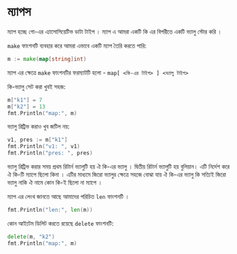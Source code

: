 # ম্যাপস
ম্যাপ হচ্ছে গো-এর এ্যাসোসিয়েটিভ ডাটা টাইপ । ম্যাপ এ আমরা একটি কি এর বিপরীতে একটি ভ্যালু স্টোর করি । 

`make` ফাংশনটি ব্যবহার করে আমরা এভাবে একটি ম্যাপ তৈরি করতে পারি:

```go
m := make(map[string]int)
```

ম্যাপ এর ক্ষেত্রে `make` ফাংশনটির ফরম্যাটটি হলো - `map[ <কি-এর টাইপ> ] <ভ্যালু টাইপ>`

কি-ভ্যালু সেট করা খুবই সহজ: 

```go
m["k1"] = 7
m["k2"] = 13
fmt.Println("map:", m)
```

ভ্যালু রিট্রিভ করাও খুব জটিল নয়:

```go
v1, pres := m["k1"]
fmt.Println("v1: ", v1)
fmt.Println("pres: ", pres)
```
ভ্যালু রিট্রিভ করার সময় প্রথম রিটার্ন ভ্যালুটি হয় ঐ কি-এর ভ্যালু । দ্বিতীয় রিটার্ন ভ্যালুটি হয় বুলিয়ান। এটি নির্দেশ করে ঐ কি-টি ম্যাপে ছিলো কিনা । এটির মাধ্যমে জিরো ভ্যালুর ক্ষেত্রে সহজে বোঝা যায় ঐ কি-এর ভ্যালু কি সত্যিই জিরো ভ্যালু নাকি ঐ নামে কোন কি-ই ছিলো না ম্যাপে । 

ম্যাপ এর লেংথ জানতে আছে আমাদের পরিচিত `len` ফাংশনটি ।

```go
fmt.Println("len:", len(m))
```

কোন আইটেম ডিলিট করতে রয়েছে `delete` ফাংশনটি:


```go
delete(m, "k2")
fmt.Println("map:", m)
```
